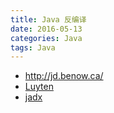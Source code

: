 ```yaml
---
title: Java 反编译
date: 2016-05-13
categories: Java
tags: Java
---
```


- http://jd.benow.ca/
- [Luyten](https://github.com/deathmarine/Luyten)
- [jadx](https://github.com/skylot/jadx)
